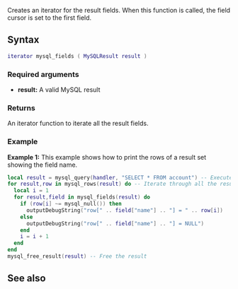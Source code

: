<pageclass class="#AA7592" subcaption="MTA-MySQL Module"></pageclass>

Creates an iterator for the result fields. When this function is called, the field cursor is set to the first field.

Syntax
------

``` lua
iterator mysql_fields ( MySQLResult result )
```

### Required arguments

-   **result:** A valid MySQL result

### Returns

An iterator function to iterate all the result fields.

### Example

**Example 1:** This example shows how to print the rows of a result set showing the field name.

``` lua
local result = mysql_query(handler, "SELECT * FROM account") -- Execute the query
for result,row in mysql_rows(result) do -- Iterate through all the result rows
  local i = 1
  for result,field in mysql_fields(result) do
    if (row[i] ~= mysql_null()) then
      outputDebugString("row[" .. field["name"] .. "] = " .. row[i])
    else
      outputDebugString("row[" .. field["name"] .. "] = NULL")
    end
    i = i + 1
  end
end
mysql_free_result(result) -- Free the result
```

See also
--------
